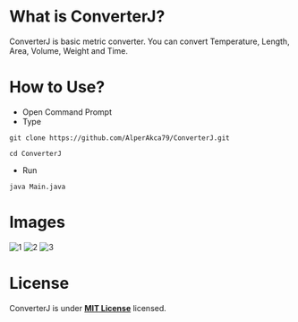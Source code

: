 # What is **ConverterJ**?
ConverterJ is basic metric converter. You can convert Temperature, Length, Area, Volume, Weight and Time.

# How to Use?
- Open Command Prompt
- Type 
```shell
git clone https://github.com/AlperAkca79/ConverterJ.git
```
```shell
cd ConverterJ
```
- Run
```shell
java Main.java
```

# Images

![1](https://user-images.githubusercontent.com/91411319/210850837-56e0422e-2424-408d-bc8e-0542e03d27ad.png)
![2](https://user-images.githubusercontent.com/91411319/210850847-986c2b65-ae33-417f-9f78-b84498b2441a.png)
![3](https://user-images.githubusercontent.com/91411319/210850852-42fcf177-2579-48b7-8b85-1b414a840fc5.png)

# License
ConverterJ is under [**MIT License**](https://mit-license.org/) licensed.
